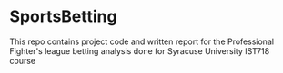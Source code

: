 # SportsBetting
This repo contains project code and written report for the Professional Fighter's league betting analysis done for Syracuse University IST718 course
